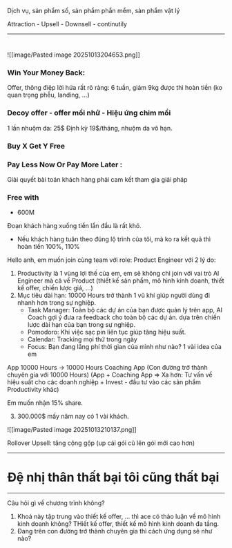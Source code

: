Dịch vụ, sản phẩm số, sản phẩm phần mềm, sản phẩm vật lý 

Attraction  - Upsell - Downsell - continutily 

----
# 

![[image/Pasted image 20251013204653.png]]



### Win Your Money Back: 
Offer, thông điệp lời hứa rất rõ ràng: 6 tuần, giảm 9kg được thì hoàn tiền (ko quan trọng phễu, landing, ...)

### Decoy offer - offer mồi nhử - Hiệu ứng chim mồi
1 lần nhuộm da: 25$ 
Định kỳ 19$/tháng, nhuộm da vô hạn. 

### Buy X Get Y Free 

### Pay Less Now Or Pay More Later : 
Giải quyết bài toán khách hàng phải cam kết tham gia giải pháp 

### Free with
- 600M 

Đoạn khách hàng xuống tiền lần đầu là rất khó. 
- Nếu khách hàng tuân theo đúng lộ trình của tôi, mà ko ra kết quả thì hoàn tiền 100%, 110% 



Hello anh, em muốn join cùng team với role: Product Engineer với 2 lý do: 
1. Productivity là 1 vùng lợi thế của em, em sẽ không chỉ join với vai trò AI Engineer mà cả về Product (thiết kế sản phẩm, mô hình kinh doanh, thiết kế offer, chiến lược giá, ...)
2. Mục tiêu dài hạn: 10000 Hours trở thành 1 vũ khí giúp người dùng đi nhanh hơn trong sự nghiệp. 
   - Task Manager: Toàn bộ các dự án của bạn được quản lý trên app, AI Coach gợi ý đưa ra feedback cho toàn bộ các dự án. dựa trên chiến lược dài hạn của bạn trong sự nghiệp. 
   - Pomodoro: Khi việc sạc pin liên tục giúp tăng hiệu suất. 
   - Calendar: Tracking mọi thứ trong ngày 
   - Focus: Bạn đang lãng phí thời gian của mình như nào? 
1 vài idea của em

App 10000 Hours -> 10000 Hours Coaching App (Con đường trở thành chuyên gia với 10000 Hours)  (App + Coaching App => Xa hơn:  Tư vấn về hiệu suất cho các doanh nghiệp + Invest - đầu tư vào các sản phẩm Productivity khác)

Em muốn nhận 15% share. 


3. 300.000$ mấy năm nay có 1 vài khách. 


![[image/Pasted image 20251013210137.png]]

Rollover Upsell: tăng cộng gộp (up cái gói cũ lên gói mới cao hơn)


---
# Đệ nhị thân thất bại tôi cũng thất bại 



----

Câu hỏi gì về chương trình không? 
1. Khoá này tập trung vào thiết kế offer, ... thì ace có thảo luận về mô hình kinh doanh không? 
THiết kế offer, thiết kế mô hình kinh doanh đa tầng. 
2. Đang trên con đường trở thành chuyên gia thì cách ứng dụng sẽ như nào? 